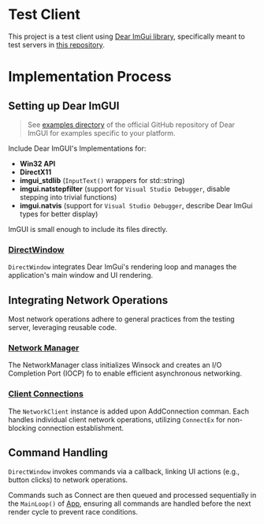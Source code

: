 # Test Client

This project is a test client using [Dear ImGui library](https://github.com/ocornut/imgui), specifically meant to test servers in [this repository](https://github.com/soooooyoung/iocp-study).

# Implementation Process

## Setting up Dear ImGUI

> See [examples directory](https://github.com/ocornut/imgui/tree/master/examples) of the official GitHub repository of Dear ImGUI for examples specific to your platform.

Include Dear ImGUI's Implementations for:

- **Win32 API**
- **DirectX11**
- **imgui_stdlib** (`InputText()` wrappers for std::string)
- **imgui.natstepfilter** (support for `Visual Studio Debugger`, disable stepping into trivial functions)
- **imgui.natvis** (support for `Visual Studio Debugger`, describe Dear ImGui types for better display)

ImGUI is small enough to include its files directly.

### [DirectWindow](ImGuiSolution/DirectWindow.h)

`DirectWindow` integrates Dear ImGui's rendering loop and manages the application's main window and UI rendering.

## Integrating Network Operations

Most network operations adhere to general practices from the testing server, leveraging reusable code.

### [Network Manager](/ImGuiSolution/NetworkManager.h)

The NetworkManager class initializes Winsock and creates an I/O Completion Port (IOCP) fo to enable efficient asynchronous networking.

### [Client Connections](/ImGuiSolution/NetworkClient.h)

The `NetworkClient` instance is added upon AddConnection comman. Each handles individual client network operations, utilizing `ConnectEx` for non-blocking connection establishment.

## Command Handling

`DirectWindow` invokes commands via a callback, linking UI actions (e.g., button clicks) to network operations.

Commands such as Connect are then queued and processed sequentially in the `MainLoop()` of [App](ImGuiSolution/App.h), ensuring all commands are handled before the next render cycle to prevent race conditions.
